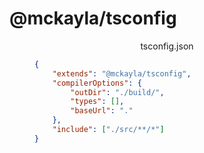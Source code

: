# @mckayla/tsconfig

<figure>
<figcaption align="center">tsconfig.json</figcaption>

```json
{
	"extends": "@mckayla/tsconfig",
	"compilerOptions": {
		"outDir": "./build/",
		"types": [],
		"baseUrl": "."
	},
	"include": ["./src/**/*"]
}
```

</figure>

<!-- ![basic configuration example](tsconfig.json.svg)
<sub><em>I am truly, deeply sorry about how inaccessible using a screenshot for this is,
but also, how did you get here?</em></sub> -->

